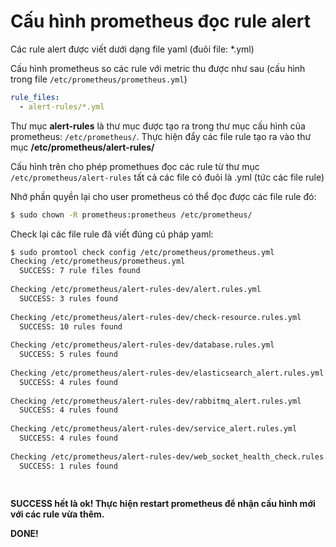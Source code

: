 # Cấu hình prometheus đọc rule alert

Các rule alert được viết dưới dạng file yaml (đuôi file: *.yml)

Cấu hình prometheus so các rule với metric thu được như sau (cấu hình trong file `/etc/prometheus/prometheus.yml`)

```yaml
rule_files:
  - alert-rules/*.yml
```

 Thư mục **alert-rules** là thư mục được tạo ra trong thư mục cấu hình của prometheus: `/etc/prometheus/`. Thực hiện đẩy các file rule tạo ra vào thư mục **/etc/prometheus/alert-rules/**

Cấu hình trên cho phép promethues đọc các rule từ thư mục `/etc/prometheus/alert-rules` tất cả các file có đuôi là .yml (tức các file rule)

Nhớ phần quyền lại cho user prometheus có thể đọc được các file rule đó:

```bash
$ sudo chown -R prometheus:prometheus /etc/prometheus/
```

Check lại các file rule đã viết đúng cú pháp yaml:

```bash
$ sudo promtool check config /etc/prometheus/prometheus.yml
Checking /etc/prometheus/prometheus.yml
  SUCCESS: 7 rule files found
 
Checking /etc/prometheus/alert-rules-dev/alert.rules.yml
  SUCCESS: 3 rules found
 
Checking /etc/prometheus/alert-rules-dev/check-resource.rules.yml
  SUCCESS: 10 rules found
 
Checking /etc/prometheus/alert-rules-dev/database.rules.yml
  SUCCESS: 5 rules found
 
Checking /etc/prometheus/alert-rules-dev/elasticsearch_alert.rules.yml
  SUCCESS: 4 rules found
 
Checking /etc/prometheus/alert-rules-dev/rabbitmq_alert.rules.yml
  SUCCESS: 4 rules found
 
Checking /etc/prometheus/alert-rules-dev/service_alert.rules.yml
  SUCCESS: 4 rules found
 
Checking /etc/prometheus/alert-rules-dev/web_socket_health_check.rules.yml
  SUCCESS: 1 rules found
 
 
```

**SUCCESS hết là ok! Thực hiện restart prometheus để nhận cấu hình mới với các rule vừa thêm.** 

**DONE!**

